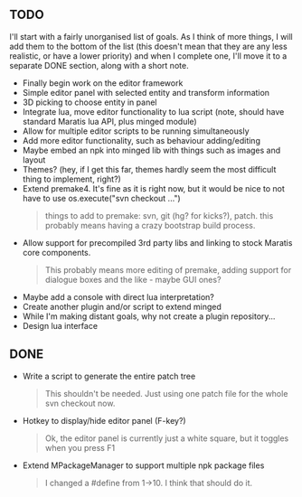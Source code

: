 TODO
----

I'll start with a fairly unorganised list of goals. As I think of more things, I will add them to the bottom of the list (this doesn't mean that they are any less realistic, or have a lower priority) and when I complete one, I'll move it to a separate DONE section, along with a short note.

- Finally begin work on the editor framework
- Simple editor panel with selected entity and transform information
- 3D picking to choose entity in panel
- Integrate lua, move editor functionality to lua script (note, should have standard Maratis lua API, plus minged module)
- Allow for multiple editor scripts to be running simultaneously
- Add more editor functionality, such as behaviour adding/editing
- Maybe embed an npk into minged lib with things such as images and layout
- Themes? (hey, if I get this far, themes hardly seem the most difficult thing to implement, right?)
- Extend premake4. It's fine as it is right now, but it would be nice to not have to use
        os.execute("svn checkout ...")
    > things to add to premake: svn, git (hg? for kicks?), patch.
    > this probably means having a crazy bootstrap build process.
- Allow support for precompiled 3rd party libs and linking to stock Maratis core components.
    > This probably means more editing of premake, adding support for dialogue boxes and the like - maybe GUI ones?
- Maybe add a console with direct lua interpretation?
- Create another plugin and/or script to extend minged
- While I'm making distant goals, why not create a plugin repository...
- Design lua interface

DONE
----

- Write a script to generate the entire patch tree
    > This shouldn't be needed. Just using one patch file for the whole svn checkout now.
- Hotkey to display/hide editor panel (F-key?)
    > Ok, the editor panel is currently just a white square, but it toggles when you press F1
- Extend MPackageManager to support multiple npk package files
    > I changed a #define from 1->10. I think that should do it.